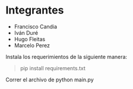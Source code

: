 # Integrantes
- Francisco Candia
- Iván Duré
- Hugo Fleitas
- Marcelo Perez

Instala los requerimientos de la siguiente manera:
> pip install requirements.txt

Correr el archivo de python main.py
